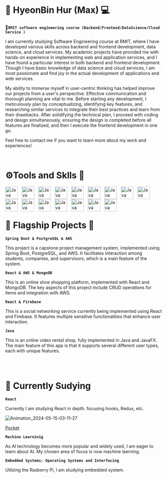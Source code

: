 # :koala: HyeonBin Hur (Max) 💻

**:school:`RMIT software engineering course (Backend/Frontend/DataScience/Cloud Service )`**

I am currently studying Software Engineering course at RMIT, where I have developed various skills across backend and frontend development, data science, and cloud services. My academic projects have provided me with hands-on experience in implementing web and application services, and I have found a particular interest in both backend and frontend development. Though I have basic knowledge of data science and cloud services, I am most passionate and find joy in the actual development of applications and web services.

My ability to immerse myself in user-centric thinking has helped improve our projects from a user's perspective. Effective communication and thorough planning are vital to me. Before starting any development, I meticulously plan by conceptualizing, identifying key features, and researching similar services to integrate their best practices and learn from their drawbacks. After solidifying the technical plan, I proceed with coding and design simultaneously, ensuring the design is completed before all features are finalized, and then I execute the frontend development in one go.

Feel free to contact me if you want to learn more about my work and experiences!

<br />

# ⚙️Tools and Sklls 🔨
<p>
 
 <img align="left" alt="Java" width="40px" style="padding-right:10px" src="https://cdn.jsdelivr.net/gh/devicons/devicon@latest/icons/cplusplus/cplusplus-original.svg" />       
<img align="left" alt="Java" width="40px" style="padding-right:10px" src="https://cdn.jsdelivr.net/gh/devicons/devicon@latest/icons/java/java-original-wordmark.svg" />
<img align="left" alt="Java" width="40px" style="padding-right:10px" src="https://cdn.jsdelivr.net/gh/devicons/devicon@latest/icons/swift/swift-original.svg" />
<img align="left" alt="Java" width="40px" style="padding-right:10px" src="https://cdn.jsdelivr.net/gh/devicons/devicon@latest/icons/javascript/javascript-original.svg" />
<img align="left" alt="Java" width="40px" style="padding-right:10px" src="https://cdn.jsdelivr.net/gh/devicons/devicon@latest/icons/html5/html5-original.svg" />
<img align="left" alt="Java" width="40px" style="padding-right:10px" src="https://cdn.jsdelivr.net/gh/devicons/devicon@latest/icons/css3/css3-original.svg" />
<img align="left" alt="Java" width="40px" style="padding-right:10px" src="https://cdn.jsdelivr.net/gh/devicons/devicon@latest/icons/tailwindcss/tailwindcss-original.svg" />
<img align="left" alt="Java" width="40px" style="padding-right:10px" src="https://cdn.jsdelivr.net/gh/devicons/devicon@latest/icons/bootstrap/bootstrap-original-wordmark.svg" />
<img align="left" alt="Java" width="40px" style="padding-right:10px" src="https://cdn.jsdelivr.net/gh/devicons/devicon@latest/icons/react/react-original.svg" />
<img align="left" alt="Java" width="40px" style="padding-right:10px" src="https://cdn.jsdelivr.net/gh/devicons/devicon@latest/icons/postgresql/postgresql-original.svg" />       
<img align="left" alt="Java" width="40px" style="padding-right:10px" src="https://cdn.jsdelivr.net/gh/devicons/devicon@latest/icons/firebase/firebase-original-wordmark.svg" />
<img align="left" alt="Java" width="40px" style="padding-right:10px" src="https://cdn.jsdelivr.net/gh/devicons/devicon@latest/icons/amazonwebservices/amazonwebservices-original-wordmark.svg" />
<img align="left" alt="Java" width="40px" style="padding-right:10px" src="https://cdn.jsdelivr.net/gh/devicons/devicon@latest/icons/androidstudio/androidstudio-original-wordmark.svg" />
<img align="left" alt="Java" width="40px" style="padding-right:10px" src="https://cdn.jsdelivr.net/gh/devicons/devicon@latest/icons/spring/spring-original.svg" />
<img align="left" alt="Java" width="40px" style="padding-right:10px" src="https://cdn.jsdelivr.net/gh/devicons/devicon@latest/icons/jupyter/jupyter-original-wordmark.svg" />
<img align="left" alt="Java" width="40px" style="padding-right:10px" src="https://cdn.jsdelivr.net/gh/devicons/devicon@latest/icons/mysql/mysql-original-wordmark.svg" />
</p>

<br />
<br />
<br />
<br />



# :page_with_curl: Flagship Projects :file_folder:
**`Spring Boot & PostgreSQL & AWS`**

This project is a capstone project management system, implemented using Spring Boot, PostgreSQL, and AWS. It facilitates interaction among students, companies, and supervisors, which is a main feature of the system.

**`React & AWS & MongoDB`**

This is an online shoe shopping platform, implemented with React and MongoDB. The key aspects of this project include CRUD operations for items and integration with AWS.

**`React & Firebase`**

This is a social networking service currently being implemented using React and Firebase. It features multiple sensitive functionalities that enhance user interaction.

**`Java`**

This is an online video rental shop, fully implemented in Java and JavaFX. The main feature of this app is that it supports several different user types, each with unique features.

<br />
<br />



# :seedling: Currently Sudying

**`React`**

Currently I am studying React in depth. focusing hooks, Redux, etc.


![Animation_2024-05-15-03-11-27](https://github.com/hyeonbinHur/hyeonbinHur/assets/160996936/d0e2c8e0-7162-4778-b93e-7a836c3a7677)

<a href="https://github.com/hyeonbinHur/DDock-DDock">Pocket</a>


**`Machine Learninig`**

As AI technology becomes more popular and widely used, I am eager to learn about AI. My chosen area of focus is now machine laerning.

**`Embedded Systems: Operating Systems and Interfacing`**

Utilzing the Rasberry Pi, I am studying embedded system.


          
          
                   
          
          
          
          
          
